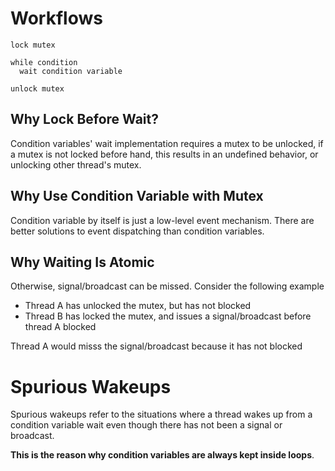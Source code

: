 # Workflows

```
lock mutex

while condition
  wait condition variable

unlock mutex
```

## Why Lock Before Wait?

Condition variables' wait implementation requires a mutex to be unlocked, if a
mutex is not locked before hand, this results in an undefined behavior, or
unlocking other thread's mutex.

## Why Use Condition Variable with Mutex

Condition variable by itself is just a low-level event mechanism. There are
better solutions to event dispatching than condition variables.

## Why Waiting Is Atomic

Otherwise, signal/broadcast can be missed. Consider the following example

- Thread A has unlocked the mutex, but has not blocked
- Thread B has locked the mutex, and issues a signal/broadcast before thread
  A blocked

Thread A would misss the signal/broadcast because it has not blocked

# Spurious Wakeups

Spurious wakeups refer to the situations where a thread wakes up from a
condition variable wait even though there has not been a signal or broadcast.

**This is the reason why condition variables are always kept inside loops**.
